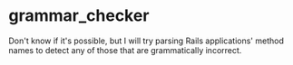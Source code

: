 # grammar_checker
Don't know if it's possible, but I will try parsing Rails applications' method names to detect any of those that are grammatically incorrect.
